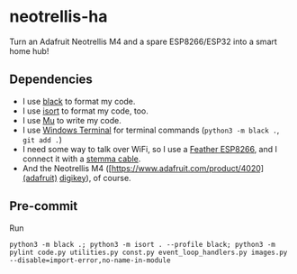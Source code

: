 # neotrellis-ha

Turn an Adafruit Neotrellis M4 and a spare ESP8266/ESP32 into a smart home hub!

## Dependencies

- I use [black](https://black.now.sh) to format my code.
- I use [isort](https://pycqa.github.io/isort/docs/quick_start/0.-try/) to format my code, too.
- I use [Mu](https://codewith.mu/en/download) to write my code.
- I use [Windows Terminal](https://www.microsoft.com/en-us/p/windows-terminal/9n0dx20hk701) for terminal commands (`python3 -m black .`, `git add .`)
- I need some way to talk over WiFi, so I use a [Feather ESP8266](https://www.adafruit.com/product/2821), and I connect it with a [stemma cable](https://www.digikey.com/en/products/detail/adafruit-industries-llc/3950/9745249).
- And the Neotrellis M4 ([https://www.adafruit.com/product/4020](adafruit) [digikey](https://www.digikey.com/en/products/detail/adafruit-industries-llc/4020/9843404)), of course.

## Pre-commit

Run

```
python3 -m black .; python3 -m isort . --profile black; python3 -m pylint code.py utilities.py const.py event_loop_handlers.py images.py --disable=import-error,no-name-in-module
```
